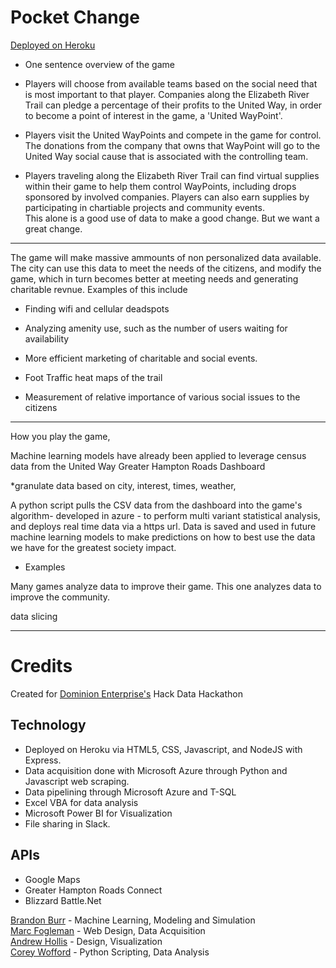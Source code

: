 # Pocket Change
[Deployed on Heroku](https://pocket-change.herokuapp.com)

* One sentence overview of the game

* Players will choose from available teams based on the social need that is most important to that player.  Companies along the Elizabeth River Trail can pledge a percentage of their profits to the United Way, in order to become a point of interest in the game, a 'United WayPoint'.  

* Players visit the United WayPoints and compete in the game for control.  The donations from the company that owns that WayPoint will go to the United Way social cause that is associated with the controlling team.  

* Players traveling along the Elizabeth River Trail can find virtual supplies within their game to help them control WayPoints, including drops sponsored by involved companies.  Players can also earn supplies by participating in chartiable projects and community events.  
This alone is a good use of data to make a good change.  But we want a great change.
___

The game will make massive ammounts of non personalized data available.  The city can use this data to meet the needs of the citizens, and modify the game, which in turn becomes better at meeting needs and generating charitable revnue.  Examples of this include

* Finding wifi and cellular deadspots

* Analyzing amenity use, such as the number of users waiting for availability

* More efficient marketing of charitable and social events.

* Foot Traffic heat maps of the trail

* Measurement of relative importance of various social issues to the citizens
___

How you play the game,  

Machine learning models have already been applied to leverage census data from the United Way Greater Hampton Roads Dashboard

*granulate data based on city, interest, times, weather, 

A python script pulls the CSV data from the dashboard into the game's algorithm- developed in azure - to perform multi variant statistical analysis, and deploys real time data via a https url.  Data is saved and used in future machine learning models to make predictions on how to best use the data we have for the greatest society impact.

* Examples

Many games analyze data to improve their game.  This one analyzes data to improve the community.  

data slicing
___

# Credits

Created for [Dominion Enterprise's](https://dominionenterprises.com/) Hack Data Hackathon

## Technology
* Deployed on Heroku via HTML5, CSS, Javascript, and NodeJS with Express.
* Data acquisition done with Microsoft Azure through Python and Javascript web scraping.
* Data pipelining through Microsoft Azure and T-SQL
* Excel VBA for data analysis 
* Microsoft Power BI for Visualization
* File sharing in Slack.

## APIs 
* Google Maps
* Greater Hampton Roads Connect
* Blizzard Battle.Net


[Brandon Burr](https://www.linkedin.com/in/baburr) - Machine Learning, Modeling and Simulation  
[Marc Fogleman](https://www.linkedin.com/in/marcfogleman) - Web Design, Data Acquisition  
[Andrew Hollis](https://www.linkedin.com/in/andrew-hollis-a8680b25) - Design, Visualization   
[Corey Wofford](https://www.linkedin.com/in/coreywofford) - Python Scripting, Data Analysis  


